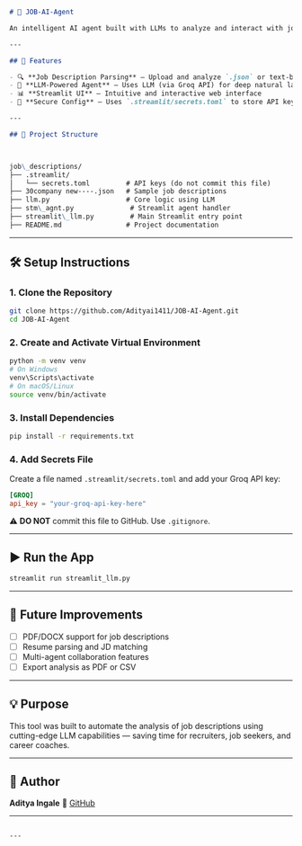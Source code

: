 

```markdown
# 🤖 JOB-AI-Agent

An intelligent AI agent built with LLMs to analyze and interact with job descriptions. This Streamlit-based app enables smart insights from structured and unstructured job data using modern LLM APIs.

---

## 🚀 Features

- 🔍 **Job Description Parsing** – Upload and analyze `.json` or text-based job descriptions  
- 🧠 **LLM-Powered Agent** – Uses LLM (via Groq API) for deep natural language understanding  
- 📊 **Streamlit UI** – Intuitive and interactive web interface  
- 🔐 **Secure Config** – Uses `.streamlit/secrets.toml` to store API keys securely (not pushed to GitHub)  

---

## 📁 Project Structure



job\_descriptions/
├── .streamlit/
│   └── secrets.toml         # API keys (do not commit this file)
├── 30company new----.json   # Sample job descriptions
├── llm.py                   # Core logic using LLM
├── stm\_agnt.py              # Streamlit agent handler
├── streamlit\_llm.py         # Main Streamlit entry point
├── README.md                # Project documentation

````

---

## 🛠️ Setup Instructions

### 1. Clone the Repository

```bash
git clone https://github.com/Adityai1411/JOB-AI-Agent.git
cd JOB-AI-Agent
````

### 2. Create and Activate Virtual Environment

```bash
python -m venv venv
# On Windows
venv\Scripts\activate
# On macOS/Linux
source venv/bin/activate
```

### 3. Install Dependencies

```bash
pip install -r requirements.txt
```

### 4. Add Secrets File

Create a file named `.streamlit/secrets.toml` and add your Groq API key:

```toml
[GROQ]
api_key = "your-groq-api-key-here"
```

⚠️ **DO NOT** commit this file to GitHub. Use `.gitignore`.

---

## ▶️ Run the App

```bash
streamlit run streamlit_llm.py
```

---

## 📌 Future Improvements

* [ ] PDF/DOCX support for job descriptions
* [ ] Resume parsing and JD matching
* [ ] Multi-agent collaboration features
* [ ] Export analysis as PDF or CSV

---

## 💡 Purpose

This tool was built to automate the analysis of job descriptions using cutting-edge LLM capabilities — saving time for recruiters, job seekers, and career coaches.

---

## 👤 Author

**Aditya Ingale**
🔗 [GitHub](https://github.com/Adityai1411)

---



```

---

